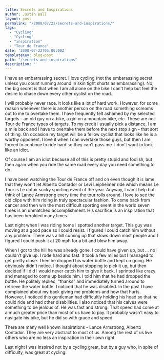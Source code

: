 ```yaml
---
title: Secrets and Inspirations
author: Justin Ball
layout: post
permalink: "/2008/07/22/secrets-and-inspirations/"
tags:
  - "Cycling"
  - "Cycling"
  - "inspiration"
  - "Tour de France"
date: '2008-07-22T06:00:00Z'
templateKey: blog-post
path: "/secrets-and-inspirations"
description: ''
---
```


I have an embarrassing secret. I love cycling (not the embarassing secret unless you count running around in skin tight shorts as embarassing). No, the big secret is that when I am all alone on the bike I can't help but feel the desire to chase down every other cyclist on the road.

I will probably never race. It looks like a lot of hard work. However, for some reason whenever there is another person on the road something screams out to me to overtake them. I have frequently felt ashamed by my selected targets - an old guy on a bike, a girl on a mountain bike, etc. These are not Tour de France types of targets. To my credit I usually pick a distance, I am a mile back and I have to overtake them before the next stop sign - that sort of thing. On occasion my target will be a fellow cyclist that looks like he is a worthy opponent. I love it when I can overtake those guys, but then I am forced to continue to ride hard so they can't pass me. I don't want to look like an idiot.

Of course I am an idiot because all of this is pretty stupid and foolish, but then again when you ride the same road every day you need something to do.

I have been watching the Tour de France off and on even though it is lame that they won't let Alberto Contador or Levi Leipheimer ride which means Le Tour is Le unfair sucky sporting event of the year. Anyway, I can't help but think of Lance Armstrong every time the tour rolls around. I love to see the old clips with him riding in truly spectacular fashion. To come back from cancer and then win the most difficult sporting event in the world seven times is an unmatched accomplishment. His sacrifice is an inspiration that has been heralded many times.

Last night when I was riding home I spotted another target. This guy was moving at a good pace so I could resist. I figured I could catch him without any problem. There was a hill coming up that slows down most people and I figured I could push it at 20 mph for a bit and blow him away.

When I got to the hill he was already gone. I could have given up, but ... no I couldn't give up. I rode hard and fast. It took a few miles but I managed to get pretty close. Then he dropped his water bottle and kept on going. He obviously didn't notice. I thought about stopping to pick it up, but then decided if I did I would never catch him to give it back. I sprinted like crazy and managed to come up beside him. I told him that he had dropped the bottle. He politely replied, "thanks" and immediately turned around to retrieve the water bottle. I noticed that he was disabled. In the past I have complained about my back giving me problems and how that hurts. However, I noticed this gentleman had difficultly holding his head so that he could ride and had other disabilities. I also noticed that his calves were something to be jealous of. He was fast and strong. That speed had come at a much greater price than most of us have to pay. It probably wasn't easy to navigate his bike, but he did so with grace and speed.

There are many well known inspirations - Lance Armstrong, Alberto Contador. They are very abstract to most of us. Among the rest of us live others who are no less an inspiration in their own right.

Last night I was inspired not by a cycling great, but by a guy who, in spite of difficulty, was great at cycling.
